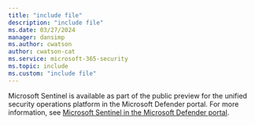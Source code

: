 ```yaml
---
title: "include file" 
description: "include file" 
ms.date: 03/27/2024
manager: dansimp
ms.author: cwatson
author: cwatson-cat
ms.service: microsoft-365-security
ms.topic: include
ms.custom: "include file"
---
```


Microsoft Sentinel is available as part of the public preview for the unified security operations platform in the Microsoft Defender portal. For more information, see [Microsoft Sentinel in the Microsoft Defender portal](https://go.microsoft.com/fwlink/p/?linkid=2263690).
